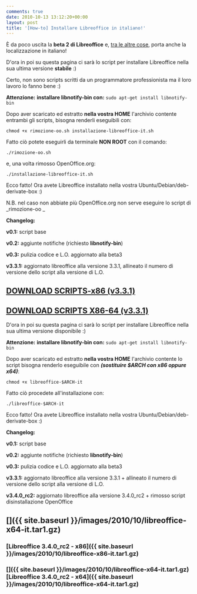 ```yaml
---
comments: true
date: 2010-10-13 13:12:20+00:00
layout: post
title: '[How-to] Installare Libreoffice in italiano!'
---
```


È da poco uscita la **beta 2 di Libreoffice** e, [tra le altre cose](http://cgit.freedesktop.org/libreoffice/build/tree/NEWS), porta anche la localizzazione in italiano!

D'ora in poi su questa pagina ci sarà lo script per installare Libreoffice nella sua ultima versione **stabile** :)

Certo, non sono scripts scritti da un programmatore professionista ma il loro lavoro lo fanno bene :)

**Attenzione:** **installare libnotify-bin con:** `sudo apt-get install libnotify-bin`

Dopo aver scaricato ed estratto **nella vostra HOME** l'archivio contente entrambi gli scripts, bisogna renderli eseguibili con:


`chmod +x rimozione-oo.sh installazione-libreoffice-it.sh`


Fatto ciò potete eseguirli da terminale **NON ROOT** con il comando:


`./rimozione-oo.sh`


e, una volta rimosso OpenOffice.org:


`./installazione-libreoffice-it.sh`


Ecco fatto! Ora avete Libreoffice installato nella vostra Ubuntu/Debian/deb-derivate-box :)

N.B. nel caso non abbiate più OpenOffice.org non serve eseguire lo script di _rimozione-oo _

**Changelog:**

**v0.1:** script base

**v0.2:** aggiunte notifiche (richiesto **libnotify-bin**)

**v0.3:** pulizia codice e L.O. aggiornato alla beta3

**v3.3.1:** aggiornato libreoffice alla versione 3.3.1, allineato il numero di versione dello script alla versione di L.O.


## [DOWNLOAD SCRIPTS-x86 (v3.3.1)](http://www.polslinux.it/wp-content/uploads/2010/10/scripts-libreoffice-x86-v3.3.1.tar.gz)




## [DOWNLOAD SCRIPTS X86-64 (v3.3.1)](http://www.polslinux.it/wp-content/uploads/2010/10/scripts-libreoffice64-v3.3.1.tar.gz)

D'ora in poi su questa pagina ci sarà lo script per installare Libreoffice nella sua ultima versione disponibile :)

**Attenzione:** **installare libnotify-bin con:** `sudo apt-get install libnotify-bin`

Dopo aver scaricato ed estratto **nella vostra HOME** l'archivio contente lo script bisogna renderlo eseguibile con **_(sostituire $ARCH con x86 oppure x64)_**:


`chmod +x libreoffice-$ARCH-it`


Fatto ciò procedete all'installazione con:


`./libreoffice-$ARCH-it`


Ecco fatto! Ora avete Libreoffice installato nella vostra Ubuntu/Debian/deb-derivate-box :)

**Changelog:**

**v0.1:** script base

**v0.2:** aggiunte notifiche (richiesto **libnotify-bin**)

**v0.3:** pulizia codice e L.O. aggiornato alla beta3

**v3.3.1:** aggiornato libreoffice alla versione 3.3.1 + allineato il numero di versione dello script alla versione di L.O.

**v3.4.0_rc2:** aggiornato libreoffice alla versione 3.4.0_rc2 + rimosso script disinstallazione OpenOffice


## []({{ site.baseurl }}/images/2010/10/libreoffice-x64-it.tar1.gz)




### [Libreoffice 3.4.0_rc2 - x86]({{ site.baseurl }}/images/2010/10/libreoffice-x86-it.tar1.gz)




### []({{ site.baseurl }}/images/2010/10/libreoffice-x64-it.tar1.gz)[Libreoffice 3.4.0_rc2 - x64]({{ site.baseurl }}/images/2010/10/libreoffice-x64-it.tar1.gz)
